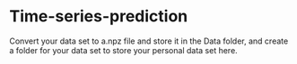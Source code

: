 # Time-series-prediction
Convert your data set to a.npz file and store it in the Data folder, and create a folder for your data set to store your personal data set here.
